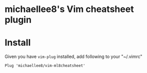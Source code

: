 # michaellee8's Vim cheatsheet plugin

# Install

Given you have `vim-plug` installed, add following to your "~/.vimrc"
```
Plug 'michaellee8/vim-ml8cheatsheet'
```

